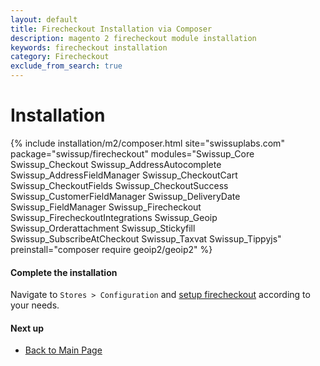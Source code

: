 ```yaml
---
layout: default
title: Firecheckout Installation via Composer
description: magento 2 firecheckout module installation
keywords: firecheckout installation
category: Firecheckout
exclude_from_search: true
---
```


# Installation

{% include installation/m2/composer.html site="swissuplabs.com" package="swissup/firecheckout" modules="Swissup_Core Swissup_Checkout Swissup_AddressAutocomplete Swissup_AddressFieldManager Swissup_CheckoutCart Swissup_CheckoutFields Swissup_CheckoutSuccess Swissup_CustomerFieldManager Swissup_DeliveryDate Swissup_FieldManager Swissup_Firecheckout Swissup_FirecheckoutIntegrations Swissup_Geoip Swissup_Orderattachment Swissup_Stickyfill Swissup_SubscribeAtCheckout Swissup_Taxvat Swissup_Tippyjs" preinstall="composer require geoip2/geoip2" %}

#### Complete the installation

Navigate to `Stores > Configuration` and
[setup firecheckout](/m2/extensions/firecheckout/configuration/) according to your needs.

#### Next up

 -  [Back to Main Page](/m2/extensions/firecheckout/)
